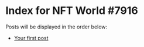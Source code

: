# Index for NFT World #7916
Posts will be displayed in the order below:

- [Your first post](./001-first.md)

